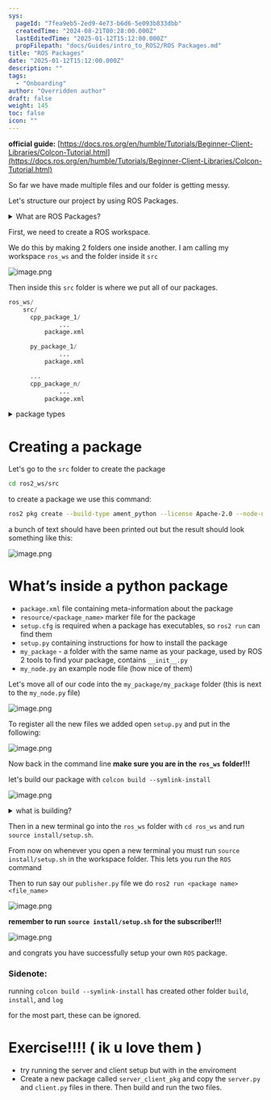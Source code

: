 ```yaml
---
sys:
  pageId: "7fea9eb5-2ed9-4e73-b6d6-5e093b833dbb"
  createdTime: "2024-08-21T00:28:00.000Z"
  lastEditedTime: "2025-01-12T15:12:00.000Z"
  propFilepath: "docs/Guides/intro_to_ROS2/ROS Packages.md"
title: "ROS Packages"
date: "2025-01-12T15:12:00.000Z"
description: ""
tags:
  - "Onboarding"
author: "Overridden author"
draft: false
weight: 145
toc: false
icon: ""
---
```


**official guide:** [https://docs.ros.org/en/humble/Tutorials/Beginner-Client-Libraries/Colcon-Tutorial.html](https://docs.ros.org/en/humble/Tutorials/Beginner-Client-Libraries/Colcon-Tutorial.html)

So far we have made multiple files and our folder is getting messy.

Let's structure our project by using ROS Packages.

<details>

<summary>What are ROS Packages?</summary>

ROS Packages are, as the name implies, packages of code that are highly sharable between ROS developers.

They consist of a folder, `package.xml` file, and source code

```python
      cpp_package_1/
		      ... imagine much code files here ..
          package.xml
```

</details>

First, we need to create a ROS workspace.

We do this by making 2 folders one inside another. I am calling my workspace `ros_ws` and the folder inside it `src`

![image.png](https://prod-files-secure.s3.us-west-2.amazonaws.com/d518164a-d88e-44d1-a4ee-3adb3bd8bce0/70706947-fd18-4537-a67b-e12946812d31/image.png?X-Amz-Algorithm=AWS4-HMAC-SHA256&X-Amz-Content-Sha256=UNSIGNED-PAYLOAD&X-Amz-Credential=ASIAZI2LB4666UEHOFO6%2F20250305%2Fus-west-2%2Fs3%2Faws4_request&X-Amz-Date=20250305T170753Z&X-Amz-Expires=3600&X-Amz-Security-Token=IQoJb3JpZ2luX2VjENH%2F%2F%2F%2F%2F%2F%2F%2F%2F%2FwEaCXVzLXdlc3QtMiJIMEYCIQCQbhnQiz4zCXH1F9a0B7WDC8Nu3B1jpY8gRHQAt1hQGAIhAMWKJG74Ve5BKdeYjQV02AOQAlpP1ipM5p%2FEMbpTc0AQKv8DCBoQABoMNjM3NDIzMTgzODA1Igw9r4v7EMzHN4qM0s8q3APjvWtZcPAz3PqkZEkFIFiGjX8XFhsBfgWAWk58LPBEE2Z2aFFHupY8cSKxdFPXc8%2Fso2QQT4rCWuv%2F3Z19kf5Do82eUeAWx5kvgHM0vHJYimLz1%2FaacajyC2Y7ghUEoZ7ON3rOHt%2FkECwdCWd27ofaRggdohDeqrJzjxn6a0vybe2xGgyLt3TJYvCERv27v%2BapTbOG%2BbB1Fo0D0a8Es3msrPyYeJ77XJldytbLqvz%2BMs1B8AxBDZdpfBppWeyGhwJoGrkD09oz8UF29%2B6h6zpxTwd7ymi%2Bw76sl3QH8Lx%2Bsgo2D0OjrDf8t0gpQqC7b7KBhbpfQwIlvbxf88EsTuFhtWN84WOLkH7T%2FTQ4vPm0TXy2GJ44xq9c5H%2FKm4PfxqGTdPWSXtQyow9F6UWD7l4ybyhTup1e9RYQ85wWZ0ewczqYEs7wYXDiyNkX7u8SwPxjCBLQXOoXWksG4Gqr9dSOIr4z1kCrlKn9GuYUURwvm9aolXzhEFBGUQSXzldTGt2CK7iQMTAwQo4NvF5kQYVdJ5zP4BkWDHMdNn3U4kn6t%2BG0bGWOm8613RgNdBO6yT6pkBiXoN2vKRQ2llLTYHEOwP8X%2B00F%2FjhCh86AZDzansReq8InMuI5ACu5vzCDhKK%2BBjqkAWDmsyNW4djIMPnLLf5nHOOmmoFGSQdCwEcDzk%2FZ7d0GxOuVjzt%2B8vyjGaufRscmVdcfEoJhBFuxNxrDhn7tWToXBxBVCBETb9kiN%2B%2BK1bVcqpLJY%2BsYdJ2%2B9NbwaDSTqcwkMmkNbrT%2FUl6vIkkT2nKHOt%2BXbxj1CUK5mF8RrH1m1Ckkd4qAiaPeXn4nUayBiQvg2Yp8Ilb7fUvpkcsLuQJfzlWx&X-Amz-Signature=2f6740206a587ec199d21765c03444428129c8ff76e0ab6629adf379daedf4b0&X-Amz-SignedHeaders=host&x-id=GetObject)

Then inside this `src` folder is where we put all of our packages.

```python
ros_ws/
    src/
      cpp_package_1/
		      ...
          package.xml

      py_package_1/
		      ...
          package.xml

      ...
      cpp_package_n/
		      ...
          package.xml

```

<details>

<summary>package types</summary>

packages can be either `C++` or python.

the intern file structure is different for each but for this guide we will stick to creating python packages

</details>

# Creating a package

Let's go to the `src` folder to create the package

```bash
cd ros2_ws/src
```

to create a package we use this command:

```bash
ros2 pkg create --build-type ament_python --license Apache-2.0 --node-name my_node my_package
```

a bunch of text should have been printed out but the result should look something like this:

![image.png](https://prod-files-secure.s3.us-west-2.amazonaws.com/d518164a-d88e-44d1-a4ee-3adb3bd8bce0/e6cf1e3f-8512-4a3e-b131-079f800bf3e8/image.png?X-Amz-Algorithm=AWS4-HMAC-SHA256&X-Amz-Content-Sha256=UNSIGNED-PAYLOAD&X-Amz-Credential=ASIAZI2LB4666UEHOFO6%2F20250305%2Fus-west-2%2Fs3%2Faws4_request&X-Amz-Date=20250305T170753Z&X-Amz-Expires=3600&X-Amz-Security-Token=IQoJb3JpZ2luX2VjENH%2F%2F%2F%2F%2F%2F%2F%2F%2F%2FwEaCXVzLXdlc3QtMiJIMEYCIQCQbhnQiz4zCXH1F9a0B7WDC8Nu3B1jpY8gRHQAt1hQGAIhAMWKJG74Ve5BKdeYjQV02AOQAlpP1ipM5p%2FEMbpTc0AQKv8DCBoQABoMNjM3NDIzMTgzODA1Igw9r4v7EMzHN4qM0s8q3APjvWtZcPAz3PqkZEkFIFiGjX8XFhsBfgWAWk58LPBEE2Z2aFFHupY8cSKxdFPXc8%2Fso2QQT4rCWuv%2F3Z19kf5Do82eUeAWx5kvgHM0vHJYimLz1%2FaacajyC2Y7ghUEoZ7ON3rOHt%2FkECwdCWd27ofaRggdohDeqrJzjxn6a0vybe2xGgyLt3TJYvCERv27v%2BapTbOG%2BbB1Fo0D0a8Es3msrPyYeJ77XJldytbLqvz%2BMs1B8AxBDZdpfBppWeyGhwJoGrkD09oz8UF29%2B6h6zpxTwd7ymi%2Bw76sl3QH8Lx%2Bsgo2D0OjrDf8t0gpQqC7b7KBhbpfQwIlvbxf88EsTuFhtWN84WOLkH7T%2FTQ4vPm0TXy2GJ44xq9c5H%2FKm4PfxqGTdPWSXtQyow9F6UWD7l4ybyhTup1e9RYQ85wWZ0ewczqYEs7wYXDiyNkX7u8SwPxjCBLQXOoXWksG4Gqr9dSOIr4z1kCrlKn9GuYUURwvm9aolXzhEFBGUQSXzldTGt2CK7iQMTAwQo4NvF5kQYVdJ5zP4BkWDHMdNn3U4kn6t%2BG0bGWOm8613RgNdBO6yT6pkBiXoN2vKRQ2llLTYHEOwP8X%2B00F%2FjhCh86AZDzansReq8InMuI5ACu5vzCDhKK%2BBjqkAWDmsyNW4djIMPnLLf5nHOOmmoFGSQdCwEcDzk%2FZ7d0GxOuVjzt%2B8vyjGaufRscmVdcfEoJhBFuxNxrDhn7tWToXBxBVCBETb9kiN%2B%2BK1bVcqpLJY%2BsYdJ2%2B9NbwaDSTqcwkMmkNbrT%2FUl6vIkkT2nKHOt%2BXbxj1CUK5mF8RrH1m1Ckkd4qAiaPeXn4nUayBiQvg2Yp8Ilb7fUvpkcsLuQJfzlWx&X-Amz-Signature=d53f04efca1232d22da7d8f275ec09923641ea8bba8c635d98f9a9746ae981a9&X-Amz-SignedHeaders=host&x-id=GetObject)

# What’s inside a python package

- `package.xml` file containing meta-information about the package
- `resource/<package_name>` marker file for the package
- `setup.cfg` is required when a package has executables, so `ros2 run` can find them
- `setup.py` containing instructions for how to install the package
- `my_package` - a folder with the same name as your package, used by ROS 2 tools to find your package, contains `__init__.py`
- `my_node.py` an example node file (how nice of them)

Let's move all of our code into the `my_package/my_package` folder (this is next to the `my_node.py` file)

![image.png](https://prod-files-secure.s3.us-west-2.amazonaws.com/d518164a-d88e-44d1-a4ee-3adb3bd8bce0/9ce58f11-0da9-4d3e-b86d-506a9685d378/image.png?X-Amz-Algorithm=AWS4-HMAC-SHA256&X-Amz-Content-Sha256=UNSIGNED-PAYLOAD&X-Amz-Credential=ASIAZI2LB4666UEHOFO6%2F20250305%2Fus-west-2%2Fs3%2Faws4_request&X-Amz-Date=20250305T170753Z&X-Amz-Expires=3600&X-Amz-Security-Token=IQoJb3JpZ2luX2VjENH%2F%2F%2F%2F%2F%2F%2F%2F%2F%2FwEaCXVzLXdlc3QtMiJIMEYCIQCQbhnQiz4zCXH1F9a0B7WDC8Nu3B1jpY8gRHQAt1hQGAIhAMWKJG74Ve5BKdeYjQV02AOQAlpP1ipM5p%2FEMbpTc0AQKv8DCBoQABoMNjM3NDIzMTgzODA1Igw9r4v7EMzHN4qM0s8q3APjvWtZcPAz3PqkZEkFIFiGjX8XFhsBfgWAWk58LPBEE2Z2aFFHupY8cSKxdFPXc8%2Fso2QQT4rCWuv%2F3Z19kf5Do82eUeAWx5kvgHM0vHJYimLz1%2FaacajyC2Y7ghUEoZ7ON3rOHt%2FkECwdCWd27ofaRggdohDeqrJzjxn6a0vybe2xGgyLt3TJYvCERv27v%2BapTbOG%2BbB1Fo0D0a8Es3msrPyYeJ77XJldytbLqvz%2BMs1B8AxBDZdpfBppWeyGhwJoGrkD09oz8UF29%2B6h6zpxTwd7ymi%2Bw76sl3QH8Lx%2Bsgo2D0OjrDf8t0gpQqC7b7KBhbpfQwIlvbxf88EsTuFhtWN84WOLkH7T%2FTQ4vPm0TXy2GJ44xq9c5H%2FKm4PfxqGTdPWSXtQyow9F6UWD7l4ybyhTup1e9RYQ85wWZ0ewczqYEs7wYXDiyNkX7u8SwPxjCBLQXOoXWksG4Gqr9dSOIr4z1kCrlKn9GuYUURwvm9aolXzhEFBGUQSXzldTGt2CK7iQMTAwQo4NvF5kQYVdJ5zP4BkWDHMdNn3U4kn6t%2BG0bGWOm8613RgNdBO6yT6pkBiXoN2vKRQ2llLTYHEOwP8X%2B00F%2FjhCh86AZDzansReq8InMuI5ACu5vzCDhKK%2BBjqkAWDmsyNW4djIMPnLLf5nHOOmmoFGSQdCwEcDzk%2FZ7d0GxOuVjzt%2B8vyjGaufRscmVdcfEoJhBFuxNxrDhn7tWToXBxBVCBETb9kiN%2B%2BK1bVcqpLJY%2BsYdJ2%2B9NbwaDSTqcwkMmkNbrT%2FUl6vIkkT2nKHOt%2BXbxj1CUK5mF8RrH1m1Ckkd4qAiaPeXn4nUayBiQvg2Yp8Ilb7fUvpkcsLuQJfzlWx&X-Amz-Signature=f17b267a6d6b3d7470fc5c426129d982bcd5dad96f4881ff124b46915616ee6c&X-Amz-SignedHeaders=host&x-id=GetObject)

To register all the new files we added open `setup.py` and put in the following:

![image.png](https://prod-files-secure.s3.us-west-2.amazonaws.com/d518164a-d88e-44d1-a4ee-3adb3bd8bce0/1cd7c262-4cae-4496-9d75-c178537d24a2/image.png?X-Amz-Algorithm=AWS4-HMAC-SHA256&X-Amz-Content-Sha256=UNSIGNED-PAYLOAD&X-Amz-Credential=ASIAZI2LB4666UEHOFO6%2F20250305%2Fus-west-2%2Fs3%2Faws4_request&X-Amz-Date=20250305T170753Z&X-Amz-Expires=3600&X-Amz-Security-Token=IQoJb3JpZ2luX2VjENH%2F%2F%2F%2F%2F%2F%2F%2F%2F%2FwEaCXVzLXdlc3QtMiJIMEYCIQCQbhnQiz4zCXH1F9a0B7WDC8Nu3B1jpY8gRHQAt1hQGAIhAMWKJG74Ve5BKdeYjQV02AOQAlpP1ipM5p%2FEMbpTc0AQKv8DCBoQABoMNjM3NDIzMTgzODA1Igw9r4v7EMzHN4qM0s8q3APjvWtZcPAz3PqkZEkFIFiGjX8XFhsBfgWAWk58LPBEE2Z2aFFHupY8cSKxdFPXc8%2Fso2QQT4rCWuv%2F3Z19kf5Do82eUeAWx5kvgHM0vHJYimLz1%2FaacajyC2Y7ghUEoZ7ON3rOHt%2FkECwdCWd27ofaRggdohDeqrJzjxn6a0vybe2xGgyLt3TJYvCERv27v%2BapTbOG%2BbB1Fo0D0a8Es3msrPyYeJ77XJldytbLqvz%2BMs1B8AxBDZdpfBppWeyGhwJoGrkD09oz8UF29%2B6h6zpxTwd7ymi%2Bw76sl3QH8Lx%2Bsgo2D0OjrDf8t0gpQqC7b7KBhbpfQwIlvbxf88EsTuFhtWN84WOLkH7T%2FTQ4vPm0TXy2GJ44xq9c5H%2FKm4PfxqGTdPWSXtQyow9F6UWD7l4ybyhTup1e9RYQ85wWZ0ewczqYEs7wYXDiyNkX7u8SwPxjCBLQXOoXWksG4Gqr9dSOIr4z1kCrlKn9GuYUURwvm9aolXzhEFBGUQSXzldTGt2CK7iQMTAwQo4NvF5kQYVdJ5zP4BkWDHMdNn3U4kn6t%2BG0bGWOm8613RgNdBO6yT6pkBiXoN2vKRQ2llLTYHEOwP8X%2B00F%2FjhCh86AZDzansReq8InMuI5ACu5vzCDhKK%2BBjqkAWDmsyNW4djIMPnLLf5nHOOmmoFGSQdCwEcDzk%2FZ7d0GxOuVjzt%2B8vyjGaufRscmVdcfEoJhBFuxNxrDhn7tWToXBxBVCBETb9kiN%2B%2BK1bVcqpLJY%2BsYdJ2%2B9NbwaDSTqcwkMmkNbrT%2FUl6vIkkT2nKHOt%2BXbxj1CUK5mF8RrH1m1Ckkd4qAiaPeXn4nUayBiQvg2Yp8Ilb7fUvpkcsLuQJfzlWx&X-Amz-Signature=004f73cbda72687c2413bea763670752de04ad1416b36eccaf627e82a70bbd7d&X-Amz-SignedHeaders=host&x-id=GetObject)

Now back in the command line **make sure you are in the** **`ros_ws`** **folder!!!**

let's build our package with `colcon build --symlink-install`

![image.png](https://prod-files-secure.s3.us-west-2.amazonaws.com/d518164a-d88e-44d1-a4ee-3adb3bd8bce0/2f2a0d27-b173-48fd-b189-5f5c0ce65619/image.png?X-Amz-Algorithm=AWS4-HMAC-SHA256&X-Amz-Content-Sha256=UNSIGNED-PAYLOAD&X-Amz-Credential=ASIAZI2LB4666UEHOFO6%2F20250305%2Fus-west-2%2Fs3%2Faws4_request&X-Amz-Date=20250305T170753Z&X-Amz-Expires=3600&X-Amz-Security-Token=IQoJb3JpZ2luX2VjENH%2F%2F%2F%2F%2F%2F%2F%2F%2F%2FwEaCXVzLXdlc3QtMiJIMEYCIQCQbhnQiz4zCXH1F9a0B7WDC8Nu3B1jpY8gRHQAt1hQGAIhAMWKJG74Ve5BKdeYjQV02AOQAlpP1ipM5p%2FEMbpTc0AQKv8DCBoQABoMNjM3NDIzMTgzODA1Igw9r4v7EMzHN4qM0s8q3APjvWtZcPAz3PqkZEkFIFiGjX8XFhsBfgWAWk58LPBEE2Z2aFFHupY8cSKxdFPXc8%2Fso2QQT4rCWuv%2F3Z19kf5Do82eUeAWx5kvgHM0vHJYimLz1%2FaacajyC2Y7ghUEoZ7ON3rOHt%2FkECwdCWd27ofaRggdohDeqrJzjxn6a0vybe2xGgyLt3TJYvCERv27v%2BapTbOG%2BbB1Fo0D0a8Es3msrPyYeJ77XJldytbLqvz%2BMs1B8AxBDZdpfBppWeyGhwJoGrkD09oz8UF29%2B6h6zpxTwd7ymi%2Bw76sl3QH8Lx%2Bsgo2D0OjrDf8t0gpQqC7b7KBhbpfQwIlvbxf88EsTuFhtWN84WOLkH7T%2FTQ4vPm0TXy2GJ44xq9c5H%2FKm4PfxqGTdPWSXtQyow9F6UWD7l4ybyhTup1e9RYQ85wWZ0ewczqYEs7wYXDiyNkX7u8SwPxjCBLQXOoXWksG4Gqr9dSOIr4z1kCrlKn9GuYUURwvm9aolXzhEFBGUQSXzldTGt2CK7iQMTAwQo4NvF5kQYVdJ5zP4BkWDHMdNn3U4kn6t%2BG0bGWOm8613RgNdBO6yT6pkBiXoN2vKRQ2llLTYHEOwP8X%2B00F%2FjhCh86AZDzansReq8InMuI5ACu5vzCDhKK%2BBjqkAWDmsyNW4djIMPnLLf5nHOOmmoFGSQdCwEcDzk%2FZ7d0GxOuVjzt%2B8vyjGaufRscmVdcfEoJhBFuxNxrDhn7tWToXBxBVCBETb9kiN%2B%2BK1bVcqpLJY%2BsYdJ2%2B9NbwaDSTqcwkMmkNbrT%2FUl6vIkkT2nKHOt%2BXbxj1CUK5mF8RrH1m1Ckkd4qAiaPeXn4nUayBiQvg2Yp8Ilb7fUvpkcsLuQJfzlWx&X-Amz-Signature=48c20e7e4b3f99af43521f6fb6d6793de690dde7a2f5baeaa7ea1cd7779b05b1&X-Amz-SignedHeaders=host&x-id=GetObject)

<details>

<summary>what is building?</summary>

if you are a CS major at Rose-Hulman you will learn the answer to this in CSSE132

but TLDR; is it combines all the code files into one program that can be run easily 

</details>

Then in a new terminal go into the `ros_ws` folder with `cd ros_ws` and run `source install/setup.sh`. 

From now on whenever you open a new terminal you must run `source install/setup.sh` in the workspace folder. This lets you run the `ROS` command

Then to run say our `publisher.py` file we do `ros2 run <package name> <file_name>`

![image.png](https://prod-files-secure.s3.us-west-2.amazonaws.com/d518164a-d88e-44d1-a4ee-3adb3bd8bce0/4f4b1219-3a44-4632-aa0a-ce3471699f59/image.png?X-Amz-Algorithm=AWS4-HMAC-SHA256&X-Amz-Content-Sha256=UNSIGNED-PAYLOAD&X-Amz-Credential=ASIAZI2LB4666UEHOFO6%2F20250305%2Fus-west-2%2Fs3%2Faws4_request&X-Amz-Date=20250305T170754Z&X-Amz-Expires=3600&X-Amz-Security-Token=IQoJb3JpZ2luX2VjENH%2F%2F%2F%2F%2F%2F%2F%2F%2F%2FwEaCXVzLXdlc3QtMiJIMEYCIQCQbhnQiz4zCXH1F9a0B7WDC8Nu3B1jpY8gRHQAt1hQGAIhAMWKJG74Ve5BKdeYjQV02AOQAlpP1ipM5p%2FEMbpTc0AQKv8DCBoQABoMNjM3NDIzMTgzODA1Igw9r4v7EMzHN4qM0s8q3APjvWtZcPAz3PqkZEkFIFiGjX8XFhsBfgWAWk58LPBEE2Z2aFFHupY8cSKxdFPXc8%2Fso2QQT4rCWuv%2F3Z19kf5Do82eUeAWx5kvgHM0vHJYimLz1%2FaacajyC2Y7ghUEoZ7ON3rOHt%2FkECwdCWd27ofaRggdohDeqrJzjxn6a0vybe2xGgyLt3TJYvCERv27v%2BapTbOG%2BbB1Fo0D0a8Es3msrPyYeJ77XJldytbLqvz%2BMs1B8AxBDZdpfBppWeyGhwJoGrkD09oz8UF29%2B6h6zpxTwd7ymi%2Bw76sl3QH8Lx%2Bsgo2D0OjrDf8t0gpQqC7b7KBhbpfQwIlvbxf88EsTuFhtWN84WOLkH7T%2FTQ4vPm0TXy2GJ44xq9c5H%2FKm4PfxqGTdPWSXtQyow9F6UWD7l4ybyhTup1e9RYQ85wWZ0ewczqYEs7wYXDiyNkX7u8SwPxjCBLQXOoXWksG4Gqr9dSOIr4z1kCrlKn9GuYUURwvm9aolXzhEFBGUQSXzldTGt2CK7iQMTAwQo4NvF5kQYVdJ5zP4BkWDHMdNn3U4kn6t%2BG0bGWOm8613RgNdBO6yT6pkBiXoN2vKRQ2llLTYHEOwP8X%2B00F%2FjhCh86AZDzansReq8InMuI5ACu5vzCDhKK%2BBjqkAWDmsyNW4djIMPnLLf5nHOOmmoFGSQdCwEcDzk%2FZ7d0GxOuVjzt%2B8vyjGaufRscmVdcfEoJhBFuxNxrDhn7tWToXBxBVCBETb9kiN%2B%2BK1bVcqpLJY%2BsYdJ2%2B9NbwaDSTqcwkMmkNbrT%2FUl6vIkkT2nKHOt%2BXbxj1CUK5mF8RrH1m1Ckkd4qAiaPeXn4nUayBiQvg2Yp8Ilb7fUvpkcsLuQJfzlWx&X-Amz-Signature=5fa1d443a0894b8c7f0f1a99224143ee9e21e91dadbe16b0a046025241cf8843&X-Amz-SignedHeaders=host&x-id=GetObject)

**remember to run** **`source install/setup.sh`** **for the subscriber!!!**

![image.png](https://prod-files-secure.s3.us-west-2.amazonaws.com/d518164a-d88e-44d1-a4ee-3adb3bd8bce0/02121119-dad4-49ec-8356-c956108b4243/image.png?X-Amz-Algorithm=AWS4-HMAC-SHA256&X-Amz-Content-Sha256=UNSIGNED-PAYLOAD&X-Amz-Credential=ASIAZI2LB4666UEHOFO6%2F20250305%2Fus-west-2%2Fs3%2Faws4_request&X-Amz-Date=20250305T170754Z&X-Amz-Expires=3600&X-Amz-Security-Token=IQoJb3JpZ2luX2VjENH%2F%2F%2F%2F%2F%2F%2F%2F%2F%2FwEaCXVzLXdlc3QtMiJIMEYCIQCQbhnQiz4zCXH1F9a0B7WDC8Nu3B1jpY8gRHQAt1hQGAIhAMWKJG74Ve5BKdeYjQV02AOQAlpP1ipM5p%2FEMbpTc0AQKv8DCBoQABoMNjM3NDIzMTgzODA1Igw9r4v7EMzHN4qM0s8q3APjvWtZcPAz3PqkZEkFIFiGjX8XFhsBfgWAWk58LPBEE2Z2aFFHupY8cSKxdFPXc8%2Fso2QQT4rCWuv%2F3Z19kf5Do82eUeAWx5kvgHM0vHJYimLz1%2FaacajyC2Y7ghUEoZ7ON3rOHt%2FkECwdCWd27ofaRggdohDeqrJzjxn6a0vybe2xGgyLt3TJYvCERv27v%2BapTbOG%2BbB1Fo0D0a8Es3msrPyYeJ77XJldytbLqvz%2BMs1B8AxBDZdpfBppWeyGhwJoGrkD09oz8UF29%2B6h6zpxTwd7ymi%2Bw76sl3QH8Lx%2Bsgo2D0OjrDf8t0gpQqC7b7KBhbpfQwIlvbxf88EsTuFhtWN84WOLkH7T%2FTQ4vPm0TXy2GJ44xq9c5H%2FKm4PfxqGTdPWSXtQyow9F6UWD7l4ybyhTup1e9RYQ85wWZ0ewczqYEs7wYXDiyNkX7u8SwPxjCBLQXOoXWksG4Gqr9dSOIr4z1kCrlKn9GuYUURwvm9aolXzhEFBGUQSXzldTGt2CK7iQMTAwQo4NvF5kQYVdJ5zP4BkWDHMdNn3U4kn6t%2BG0bGWOm8613RgNdBO6yT6pkBiXoN2vKRQ2llLTYHEOwP8X%2B00F%2FjhCh86AZDzansReq8InMuI5ACu5vzCDhKK%2BBjqkAWDmsyNW4djIMPnLLf5nHOOmmoFGSQdCwEcDzk%2FZ7d0GxOuVjzt%2B8vyjGaufRscmVdcfEoJhBFuxNxrDhn7tWToXBxBVCBETb9kiN%2B%2BK1bVcqpLJY%2BsYdJ2%2B9NbwaDSTqcwkMmkNbrT%2FUl6vIkkT2nKHOt%2BXbxj1CUK5mF8RrH1m1Ckkd4qAiaPeXn4nUayBiQvg2Yp8Ilb7fUvpkcsLuQJfzlWx&X-Amz-Signature=46e34c5d30e99f6e26d0b41c468af00378034d1bdc130d7e18dfbf39c5ef3698&X-Amz-SignedHeaders=host&x-id=GetObject)

and congrats you have successfully setup your own `ROS` package.

### Sidenote:

running `colcon build --symlink-install` has created other folder `build`, `install`, and `log`

for the most part, these can be ignored.

# Exercise!!!! ( ik u love them )

- try running the server and client setup but with in the enviroment
- Create a new package called `server_client_pkg` and copy the `server.py` and `client.py` files in there. Then build and run the two files.
